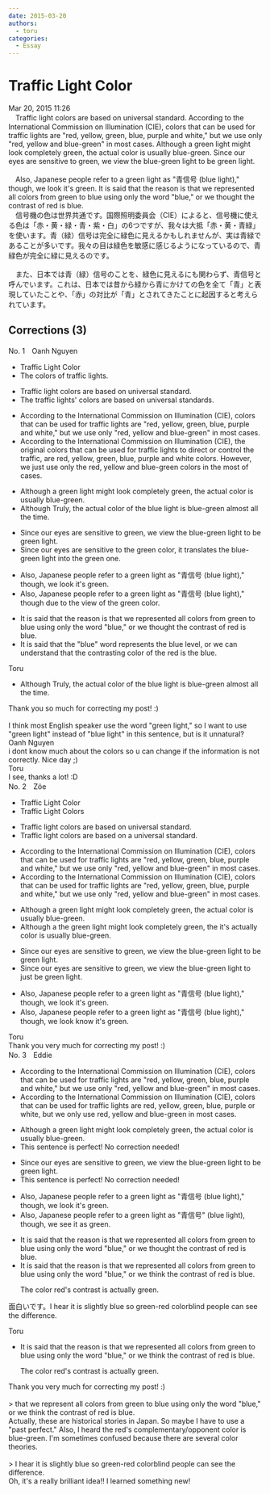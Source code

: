```yaml
---
date: 2015-03-20
authors:
  - toru
categories:
  - Essay
---
```


<h1 id="subject_show">Traffic Light Color</h1>
<div class="date">Mar 20, 2015 11:26</div>
<div id="post"><div id="body_show_ori">
　Traffic light colors are based on universal standard. According to the International Commission on Illumination (CIE), colors that can be used for traffic lights are "red, yellow, green, blue, purple and white," but we use only "red, yellow and blue-green" in most cases. Although a green light might look completely green, the actual color is usually blue-green. Since our eyes are sensitive to green, we view the blue-green light to be green light.<br/><br/>　Also, Japanese people refer to a green light as "青信号 (blue light)," though, we look it's green. It is said that the reason is that we represented all colors from green to blue using only the word "blue," or we thought the contrast of red is blue.
</div></div>

<!-- more -->

<div id="post_ja"><div id="body_show_mo">
　信号機の色は世界共通です。国際照明委員会（CIE）によると、信号機に使える色は「赤・黄・緑・青・紫・白」の6つですが、我々は大抵「赤・黄・青緑」を使います。青（緑）信号は完全に緑色に見えるかもしれませんが、実は青緑であることが多いです。我々の目は緑色を敏感に感じるようになっているので、青緑色が完全に緑に見えるのです。<br/><br/>　また、日本では青（緑）信号のことを、緑色に見えるにも関わらず、青信号と呼んでいます。これは、日本では昔から緑から青にかけての色を全て「青」と表現していたことや、「赤」の対比が「青」とされてきたことに起因すると考えられています。
</div></div>

## Corrections (3)
<div id="block"><div class="first_name"> No. 1　<span class="just_name">Oanh Nguyen</span></div><div id="block2">
<ul class="correction_field">
<li class="incorrect">Traffic Light Color</li>
<li class="corrected correct">
<span class="f_red">The colors of t</span>raffic light<span class="f_red">s</span>.
</li>
</ul>
<ul class="correction_field">
<li class="incorrect">Traffic light colors are based on universal standard.</li>
<li class="corrected correct">
<span class="f_red">The t</span>raffic light<span class="f_red">s'</span> colors are based on universal standard<span class="f_red">s</span>.
</li>
</ul>
<ul class="correction_field">
<li class="incorrect">According to the International Commission on Illumination (CIE), colors that can be used for traffic lights are "red, yellow, green, blue, purple and white," but we use only "red, yellow and blue-green" in most cases.</li>
<li class="corrected correct">
According to the International Commission on Illumination (CIE), <span class="f_red">the original </span>colors that can be used <span class="sline">for traffic lights</span> <span class="f_red">to direct or control the traffic, </span>are red, yellow, green, blue, purple and white <span class="f_red">colors</span>. <span class="f_red">However, </span>we <span class="f_red">just </span>use <span class="sline">only</span> <span class="f_red">the </span>red, yellow and blue-green <span class="f_red">colors</span> in <span class="f_red">the </span>most <span class="f_red">of </span>cases.
</li>
</ul>
<ul class="correction_field">
<li class="incorrect">Although a green light might look completely green, the actual color is usually blue-green.</li>
<li class="corrected correct">
<span class="sline">Although</span> <span class="f_red">Truly, the actual color of the blue light is </span>blue-green <span class="f_red">almost all the time.</span>
</li>
</ul>
<ul class="correction_field">
<li class="incorrect">Since our eyes are sensitive to green, we view the blue-green light to be green light.</li>
<li class="corrected correct">
Since our eyes are sensitive to <span class="f_red">the </span>green <span class="f_red">color</span>, <span class="f_red">it translates </span>the blue-green light <span class="f_red">into the </span>green <span class="f_red">one</span>.
</li>
</ul>
<ul class="correction_field">
<li class="incorrect">Also, Japanese people refer to a green light as "青信号 (blue light)," though, we look it's green.</li>
<li class="corrected correct">
Also, Japanese people refer to a green light as "青信号 (blue light)," though <span class="f_red">due to the view of the </span>green <span class="f_red">color.</span>
</li>
</ul>
<ul class="correction_field">
<li class="incorrect">It is said that the reason is that we represented all colors from green to blue using only the word "blue," or we thought the contrast of red is blue.</li>
<li class="corrected correct">
It is said that <span class="f_red">the "blue" word represents the blue level, </span>or we <span class="f_red">can understand that</span> the contrast<span class="f_red">ing</span> <span class="f_red">color </span>of <span class="f_red">the </span>red is <span class="f_red">the </span>blue.
</li>
</ul>
</div><div class="name"><span class="just_name">Toru</span><br><div class="quote_field"><ul class="correction_field">
<li class="corrected correct">
<span class="sline">Although</span> <span class="f_red">Truly, the actual color of the blue light is </span>blue-green <span class="f_red">almost all the time.</span>
</li>
</ul></div>
Thank you so much for correcting my post! :)<br/><br/>I think most English speaker use the word "green light," so I want to use "green light" instead of "blue light" in this sentence, but is it unnatural?
</div>
<div class="name"><span class="just_name">Oanh Nguyen</span><br>
i dont know much about the colors so u can change if the information is not correctly. Nice day ;)
</div>
<div class="name"><span class="just_name">Toru</span><br>
I see, thanks a lot! :D
</div>
</div>
<div id="block"><div class="first_name"> No. 2　<span class="just_name">Zöe</span></div><div id="block2">
<ul class="correction_field">
<li class="incorrect">Traffic Light Color</li>
<li class="corrected correct">
Traffic Light Color<span class="f_blue">s</span>
</li>
</ul>
<ul class="correction_field">
<li class="incorrect">Traffic light colors are based on universal standard.</li>
<li class="corrected correct">
Traffic light colors are based on <span class="f_blue">a </span>universal standard.
</li>
</ul>
<ul class="correction_field">
<li class="incorrect">According to the International Commission on Illumination (CIE), colors that can be used for traffic lights are "red, yellow, green, blue, purple and white," but we use only "red, yellow and blue-green" in most cases.</li>
<li class="corrected correct">
According to the International Commission on Illumination (CIE), colors that can be used for traffic lights are <span class="f_red">"</span>red, yellow, green, blue, purple and white,<span class="f_red">"</span> but we use only "red, yellow and blue-green<span class="f_red">"</span> in most cases.
</li>
</ul>
<ul class="correction_field">
<li class="incorrect">Although a green light might look completely green, the actual color is usually blue-green.</li>
<li class="corrected correct">
Although <span class="f_red"> a </span><span class="f_blue">the </span>green light might look completely green, <span class="f_red">the </span><span class="f_blue">it's </span>actual<span class="f_blue">ly</span> color is usually blue-green.
</li>
</ul>
<ul class="correction_field">
<li class="incorrect">Since our eyes are sensitive to green, we view the blue-green light to be green light.</li>
<li class="corrected correct">
Since our eyes are sensitive to green, we view the blue-green light to <span class="f_blue">just</span> be green light.
</li>
</ul>
<ul class="correction_field">
<li class="incorrect">Also, Japanese people refer to a green light as "青信号 (blue light)," though, we look it's green.</li>
<li class="corrected correct">
Also, Japanese people refer to a green light as "青信号 (blue light)," though, we <span class="f_red">look </span><span class="f_blue">know </span>it's green.
</li>
</ul>
</div><div class="name"><span class="just_name">Toru</span><br>
Thank you very much for correcting my post! :)
</div>
</div>
<div id="block"><div class="first_name"> No. 3　<span class="just_name">Eddie</span></div><div id="block2">
<ul class="correction_field">
<li class="incorrect">According to the International Commission on Illumination (CIE), colors that can be used for traffic lights are "red, yellow, green, blue, purple and white," but we use only "red, yellow and blue-green" in most cases.</li>
<li class="corrected correct">
According to the International Commission on Illumination (CIE), colors that can be used for traffic lights are red, yellow, green, blue, purple <span class="f_blue">or</span> white, but we <span class="f_red">only use</span> red, yellow and blue-green in most cases.
</li>
</ul>
<ul class="correction_field">
<li class="incorrect">Although a green light might look completely green, the actual color is usually blue-green.</li>
<li class="corrected perfect">This sentence is perfect! No correction needed!</li>
</ul>
<ul class="correction_field">
<li class="incorrect">Since our eyes are sensitive to green, we view the blue-green light to be green light.</li>
<li class="corrected perfect">This sentence is perfect! No correction needed!</li>
</ul>
<ul class="correction_field">
<li class="incorrect">Also, Japanese people refer to a green light as "青信号 (blue light)," though, we look it's green.</li>
<li class="corrected correct">
Also, Japanese people refer to a green light as "青信号<span class="f_red">"</span> (blue light), though, we <span class="f_red">see it as green.</span>
</li>
</ul>
<ul class="correction_field">
<li class="incorrect">It is said that the reason is that we represented all colors from green to blue using only the word "blue," or we thought the contrast of red is blue.</li>
<li class="corrected correct">
It is said that the reason is that we represent<span class="sline">ed</span> all colors from green to blue using only the word "blue," or we <span class="f_blue">think </span>the contrast of red is blue.
<p class="correction_comment">The color red's contrast is actually green.</p>
</li>
</ul>
<p class="comment_small">
 面白いです。I hear it is slightly blue so green-red colorblind people can see the difference.
</p>

</div><div class="name"><span class="just_name">Toru</span><br><div class="quote_field"><ul class="correction_field">
<li class="corrected correct">
It is said that the reason is that we represent<span class="sline">ed</span> all colors from green to blue using only the word "blue," or we <span class="f_blue">think </span>the contrast of red is blue.
<p class="correction_comment">
The color red's contrast is actually green.
</p>
</li>
</ul></div>
Thank you very much for correcting my post! :)<br/><br/>&gt; that we represent all colors from green to blue using only the word "blue," or we think the contrast of red is blue.<br/>Actually, these are historical stories in Japan. So maybe I have to use a "past perfect." Also, I heard the red's complementary/opponent color is blue-green. I'm sometimes confused because there are several color theories.<br/><br/>&gt; I hear it is slightly blue so green-red colorblind people can see the difference.<br/>Oh, it's a really brilliant idea!! I learned something new!
</div>
</div>

